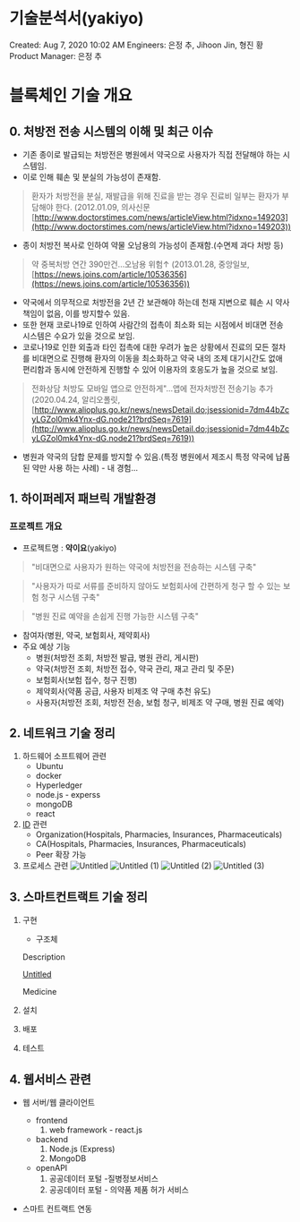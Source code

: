 # 기술분석서(yakiyo)

Created: Aug 7, 2020 10:02 AM
Engineers: 은정 추, Jihoon Jin, 형진 황
Product Manager: 은정 추

# 블록체인 기술 개요

## 0. 처방전 전송 시스템의 이해 및 최근 이슈

- 기존 종이로 발급되는 처방전은 병원에서 약국으로 사용자가 직접 전달해야 하는 시스템임.
- 이로 인해 훼손 및 분실의 가능성이 존재함.

> 환자가 처방전을 분실, 재발급을 위해 진료을 받는 경우 진료비 일부는 환자가 부담해야 한다. (2012.01.09, 의사신문[http://www.doctorstimes.com/news/articleView.html?idxno=149203](http://www.doctorstimes.com/news/articleView.html?idxno=149203))

- 종이 처방전 복사로 인하여 약물 오남용의 가능성이 존재함.(수면제 과다 처방 등)

> 약 중복처방 연간 390만건…오남용 위험↑ (2013.01.28, 중앙일보, [https://news.joins.com/article/10536356](https://news.joins.com/article/10536356))

- 약국에서 의무적으로 처방전을 2년 간 보관해야 하는데 천재 지변으로 훼손 시 약사 책임이 없음, 이를 방지할수 있음.
- 또한 현재 코로나19로 인하여 사람간의 접촉이 최소화 되는 시점에서 비대면 전송 시스템은 수요가 있을 것으로 보임.
- 코로나19로 인한 외출과 타인 접촉에 대한 우려가 높은 상황에서 진료의 모든 절차를 비대면으로 진행해 환자의 이동을 최소화하고 약국 내의 조제 대기시간도 없애 편리함과 동시에 안전하게 진행할 수 있어 이용자의 호응도가 높을 것으로 보임.

> 전화상담 처방도 모바일 앱으로 안전하게"...앱에 전자처방전 전송기능 추가(2020.04.24, 알리오폴릿, [http://www.alioplus.go.kr/news/newsDetail.do;jsessionid=7dm44bZcyLGZol0mk4Ynx-dG.node21?brdSeq=7619](http://www.alioplus.go.kr/news/newsDetail.do;jsessionid=7dm44bZcyLGZol0mk4Ynx-dG.node21?brdSeq=7619))

- 병원과 약국의 담합 문제를 방지할 수 있음.(특정 병원에서 제조시 특정 약국에 납품된 약만 사용 하는 사례) - 내 경험...

## 1. 하이퍼레저 패브릭 개발환경

### 프로젝트 개요

- 프로젝트명 : **약이요**(yakiyo)

> "비대면으로 사용자가 원하는 약국에 처방전을 전송하는 시스템 구축"

> "사용자가 따로 서류를 준비하지 않아도 보험회사에 간편하게 청구 할 수 있는 보험 청구 시스템 구축"

> "병원 진료 예약을 손쉽게 진행 가능한 시스템 구축"

- 참여자(병원, 약국, 보험회사, 제약회사)
- 주요 예상 기능
    - 병원(처방전 조회, 처방전 발급, 병원 관리, 게시판)
    - 약국(처방전 조회, 처방전 접수, 약국 관리, 재고 관리 및 주문)
    - 보험회사(보험 접수, 청구 진행)
    - 제약회사(약품 공급, 사용자 비제조 약 구매 추천 유도)
    - 사용자(처방전 조회, 처방전 전송, 보험 청구, 비제조 약 구매, 병원 진료 예약)

## 2. 네트워크 기술 정리

1. 하드웨어 소프트웨어 관련
    - Ubuntu
    - docker
    - Hyperledger
    - node.js - experss
    - mongoDB
    - react
2. [ID](http://2.ID) 관련
    - Organization(Hospitals, Pharmacies, Insurances, Pharmaceuticals)
    - CA(Hospitals, Pharmacies, Insurances, Pharmaceuticals)
    - Peer 확장 가능
3. 프로세스 관련
![Untitled](https://user-images.githubusercontent.com/65108181/89600717-aa7ceb80-d89d-11ea-9026-1ebb513397b0.png)
![Untitled (1)](https://user-images.githubusercontent.com/65108181/89600799-d7310300-d89d-11ea-966d-7cb732d2bd0a.png)
![Untitled (2)](https://user-images.githubusercontent.com/65108181/89600801-d8fac680-d89d-11ea-823a-3cdb29280d40.png)
![Untitled (3)](https://user-images.githubusercontent.com/65108181/89600805-dac48a00-d89d-11ea-8f5f-5ee7d3f55e1f.png)

## 3. 스마트컨트랙트 기술 정리

1. 구현
    - 구조체

    Description

    [Untitled](https://www.notion.so/ae559810f1354e6ea54ab646b27d3e95)

    Medicine

2. 설치
3. 배포
4. 테스트

## 4. 웹서비스 관련

- 웹 서버/웹 클라이언트
    - frontend
        1. web framework - react.js
    - backend
        1. Node.js (Express)
        2. MongoDB
    - openAPI
        1. 공공데이터 포털 -질병정보서비스
        2. 공공데이터 포털 - 의약품 제품 허가 서비스

- 스마트 컨트랙트 연동

